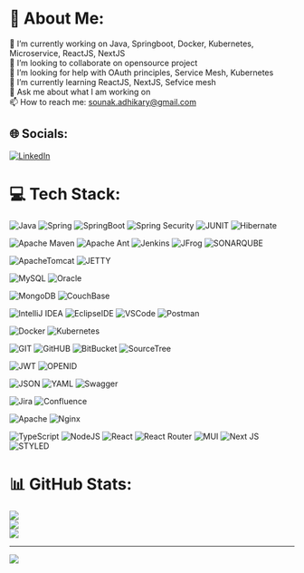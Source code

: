 # 💫 About Me: 
🔭 I’m currently working on Java, Springboot, Docker, Kubernetes, Microservice, ReactJS, NextJS<br>👯 I’m looking to collaborate on opensource project<br>🤝 I’m looking for help with OAuth principles, Service Mesh, Kubernetes <br>🌱 I’m currently learning ReactJS, NextJS, Sefvice mesh<br>💬 Ask me about what I am working on<br>📫 How to reach me: sounak.adhikary@gmail.com


## 🌐 Socials:
[![LinkedIn](https://img.shields.io/badge/LinkedIn-%230077B5.svg?logo=linkedin&logoColor=white)](https://linkedin.com/in/sounak-adhikary) 

# 💻 Tech Stack:
![Java](https://img.shields.io/badge/Java-ED8B00?style=for-the-badge&logo=openjdk&logoColor=white) ![Spring](https://img.shields.io/badge/spring-%236DB33F.svg?style=for-the-badge&logo=spring&logoColor=white) ![SpringBoot](https://img.shields.io/badge/Spring%20Boot-6DB33F.svg?style=for-the-badge&logo=Spring-Boot&logoColor=white) ![Spring Security](https://img.shields.io/badge/Spring_Security-6DB33F?style=for-the-badge&logo=Spring-Security&logoColor=white) ![JUNIT](https://img.shields.io/badge/JUnit5-25A162.svg?style=for-the-badge&logo=JUnit5&logoColor=white) ![Hibernate](https://img.shields.io/badge/Hibernate-59666C?style=for-the-badge&logo=Hibernate&logoColor=white)

![Apache Maven](https://img.shields.io/badge/Apache%20Maven-C71A36?style=for-the-badge&logo=Apache%20Maven&logoColor=white) ![Apache Ant](https://img.shields.io/badge/Apache%20Ant-A81C7D.svg?style=for-the-badge&logo=Apache-Ant&logoColor=white) ![Jenkins](https://img.shields.io/badge/jenkins-%232C5263.svg?style=for-the-badge&logo=jenkins&logoColor=white) ![JFrog](https://img.shields.io/badge/JFrog-41BF47.svg?style=for-the-badge&logo=JFrog&logoColor=white) ![SONARQUBE](https://img.shields.io/badge/SonarQube-4E9BCD.svg?style=for-the-badge&logo=SonarQube&logoColor=white)

![ApacheTomcat](https://img.shields.io/badge/Apache%20Tomcat-F8DC75.svg?style=for-the-badge&logo=Apache-Tomcat&logoColor=black) ![JETTY](https://img.shields.io/badge/Eclipse%20Jetty-FC390E.svg?style=for-the-badge&logo=Eclipse-Jetty&logoColor=white)

![MySQL](https://img.shields.io/badge/MySQL-005C84?style=for-the-badge&logo=mysql&logoColor=white) ![Oracle](https://img.shields.io/badge/Oracle-F80000.svg?style=for-the-badge&logo=Oracle&logoColor=white)

![MongoDB](https://img.shields.io/badge/MongoDB-%234ea94b.svg?style=for-the-badge&logo=mongodb&logoColor=white) ![CouchBase](https://img.shields.io/badge/Couchbase-EA2328?style=for-the-badge&logo=couchbase&logoColor=white)

![IntelliJ IDEA](https://img.shields.io/badge/IntelliJ_IDEA-000000.svg?style=for-the-badge&logo=intellij-idea&logoColor=white) ![EclipseIDE](https://img.shields.io/badge/Eclipse%20IDE-2C2255.svg?style=for-the-badge&logo=Eclipse-IDE&logoColor=white) ![VSCode](https://img.shields.io/badge/Visual%20Studio%20Code-007ACC.svg?style=for-the-badge&logo=Visual-Studio-Code&logoColor=white) ![Postman](https://img.shields.io/badge/Postman-FF6C37?style=for-the-badge&logo=postman&logoColor=white)

![Docker](https://img.shields.io/badge/docker-%230db7ed.svg?style=for-the-badge&logo=docker&logoColor=white) ![Kubernetes](https://img.shields.io/badge/kubernetes-%23326ce5.svg?style=for-the-badge&logo=kubernetes&logoColor=white)

![GIT](https://img.shields.io/badge/GIT-E44C30?style=for-the-badge&logo=git&logoColor=white) ![GitHUB](https://img.shields.io/badge/GitHub-181717.svg?style=for-the-badge&logo=GitHub&logoColor=white) ![BitBucket](https://img.shields.io/badge/Bitbucket-0747a6?style=for-the-badge&logo=bitbucket&logoColor=white) ![SourceTree](https://img.shields.io/badge/Sourcetree-0052CC.svg?style=for-the-badge&logo=Sourcetree&logoColor=white)

![JWT](https://img.shields.io/badge/JWT-black?style=for-the-badge&logo=JSON%20web%20tokens) ![OPENID](https://img.shields.io/badge/OpenID-F78C40.svg?style=for-the-badge&logo=OpenID&logoColor=white)

![JSON](https://img.shields.io/badge/JSON-000000.svg?style=for-the-badge&logo=JSON&logoColor=white) ![YAML](https://img.shields.io/badge/YAML-CB171E.svg?style=for-the-badge&logo=YAML&logoColor=white) ![Swagger](https://img.shields.io/badge/-Swagger-%23Clojure?style=for-the-badge&logo=swagger&logoColor=white)

![Jira](https://img.shields.io/badge/jira-%230A0FFF.svg?style=for-the-badge&logo=jira&logoColor=white) ![Confluence](https://img.shields.io/badge/Confluence-172B4D.svg?style=for-the-badge&logo=Confluence&logoColor=white)

![Apache](https://img.shields.io/badge/apache-%23D42029.svg?style=for-the-badge&logo=apache&logoColor=white) ![Nginx](https://img.shields.io/badge/nginx-%23009639.svg?style=for-the-badge&logo=nginx&logoColor=white)

![TypeScript](https://img.shields.io/badge/typescript-%23007ACC.svg?style=for-the-badge&logo=typescript&logoColor=white) ![NodeJS](https://img.shields.io/badge/node.js-6DA55F?style=for-the-badge&logo=node.js&logoColor=white) ![React](https://img.shields.io/badge/react-%2320232a.svg?style=for-the-badge&logo=react&logoColor=%2361DAFB) ![React Router](https://img.shields.io/badge/React_Router-CA4245?style=for-the-badge&logo=react-router&logoColor=white) ![MUI](https://img.shields.io/badge/MUI-007FFF.svg?style=for-the-badge&logo=MUI&logoColor=white) ![Next JS](https://img.shields.io/badge/Next-black?style=for-the-badge&logo=next.js&logoColor=white) ![STYLED](https://img.shields.io/badge/styledcomponents-DB7093.svg?style=for-the-badge&logo=styled-components&logoColor=white)

# 📊 GitHub Stats:
![](https://github-readme-stats.vercel.app/api?username=sounakadhikary&theme=nord&hide_border=false&include_all_commits=false&count_private=false)<br/>
![](https://github-readme-streak-stats.herokuapp.com/?user=sounakadhikary&theme=nord&hide_border=false)<br/>
![](https://github-readme-stats.vercel.app/api/top-langs/?username=sounakadhikary&theme=nord&hide_border=false&include_all_commits=false&count_private=false&layout=compact)

---
[![](https://visitcount.itsvg.in/api?id=sounakadhikary&icon=0&color=0)](https://visitcount.itsvg.in)
